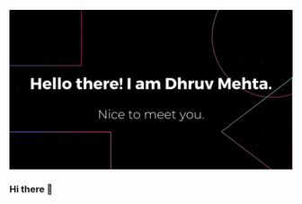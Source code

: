 ![Banner Image](https://github.com/Dhruv-194/Dhruv-194/blob/master/Images/GithubReadme%20BAnner.png)

### Hi there 👋

<!--
**Dhruv-194/Dhruv-194** is a ✨ _special_ ✨ repository because its `README.md` (this file) appears on your GitHub profile.

Here are some ideas to get you started:

- 🔭 I’m currently working on ...
- 🌱 I’m currently learning ...
- 👯 I’m looking to collaborate on ...
- 🤔 I’m looking for help with ...
- 💬 Ask me about ...
- 📫 How to reach me: ...
- 😄 Pronouns: ...
- ⚡ Fun fact: ...
-->
